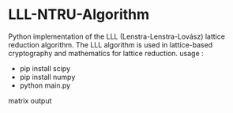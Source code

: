 # LLL-NTRU-Algorithm
Python implementation of the LLL (Lenstra-Lenstra-Lovász) lattice reduction algorithm. The LLL algorithm is used in lattice-based cryptography and mathematics for lattice reduction.
usage : 
- pip install scipy
- pip install numpy
- python main.py

matrix output
